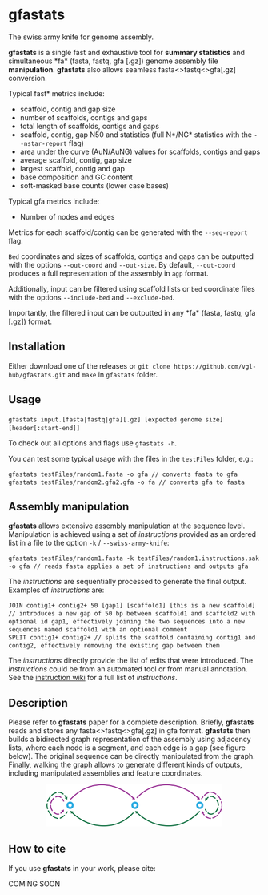 # gfastats
The swiss army knife for genome assembly.

**gfastats** is a single fast and exhaustive tool for **summary statistics** and simultaneous \*fa\* (fasta, fastq, gfa [.gz]) genome assembly file **manipulation**.
**gfastats** also allows seamless fasta<>fastq<>gfa[.gz] conversion.

Typical fast\* metrics include:
- scaffold, contig and gap size
- number of scaffolds, contigs and gaps
- total length of scaffolds, contigs and gaps
- scaffold, contig, gap N50 and statistics (full N\*/NG\* statistics with the `--nstar-report` flag)
- area under the curve (AuN/AuNG) values for scaffolds, contigs and gaps
- average scaffold, contig, gap size
- largest scaffold, contig and gap
- base composition and GC content
- soft-masked base counts (lower case bases)

Typical gfa metrics include:
- Number of nodes and edges

Metrics for each scaffold/contig can be generated with the `--seq-report` flag.

`Bed` coordinates and sizes of scaffolds, contigs and gaps can be outputted with the options `--out-coord` and `--out-size`. By default, `--out-coord` produces a full representation of the assembly in `agp` format.

Additionally, input can be filtered using scaffold lists or `bed` coordinate files with the options `--include-bed` and `--exclude-bed`.

Importantly, the filtered input can be outputted in any \*fa\* (fasta, fastq, gfa [.gz]) format.

## Installation
Either download one of the releases or `git clone https://github.com/vgl-hub/gfastats.git` and `make` in `gfastats` folder.

## Usage
`gfastats input.[fasta|fastq|gfa][.gz] [expected genome size] [header[:start-end]]`

To check out all options and flags use `gfastats -h`.

You can test some typical usage with the files in the `testFiles` folder, e.g.:

```
gfastats testFiles/random1.fasta -o gfa // converts fasta to gfa
gfastats testFiles/random2.gfa2.gfa -o fa // converts gfa to fasta
```

## Assembly manipulation
**gfastats** allows extensive assembly manipulation at the sequence level. Manipulation is achieved using a set of *instructions* provided as an ordered list in a file to the option `-k` / `--swiss-army-knife`:

```
gfastats testFiles/random1.fasta -k testFiles/random1.instructions.sak -o gfa // reads fasta applies a set of instructions and outputs gfa
```

The *instructions* are sequentially processed to generate the final output. Examples of *instructions* are:

```
JOIN contig1+ contig2+ 50 [gap1] [scaffold1] [this is a new scaffold] // introduces a new gap of 50 bp between scaffold1 and scaffold2 with optional id gap1, effectively joining the two sequences into a new sequences named scaffold1 with an optional comment
SPLIT contig1+ contig2+ // splits the scaffold containing contig1 and contig2, effectively removing the existing gap between them
```



The *instructions* directly provide the list of edits that were introduced. The *instructions* could be from an automated tool or from manual annotation. See the <a href="instructions/">instruction wiki</a> for a full list of *instructions*.

## Description
Please refer to **gfastats** paper for a complete description. Briefly, **gfastats** reads and stores any fasta<>fastq<>gfa[.gz] in gfa format. **gfastats** then builds a bidirected graph representation of the assembly using adjacency lists, where each node is a segment, and each edge is a gap (see figure below). The original sequence can be directly manipulated from the graph. Finally, walking the graph allows to generate different kinds of outputs, including manipulated assemblies and feature coordinates.

<p align="center">
    <img src="images/graph.png" alt="alt gfastats assembly graph" width="70%" />
</p>

## How to cite
If you use **gfastats** in your work, please cite:

COMING SOON
